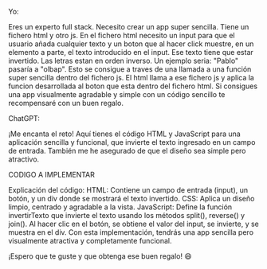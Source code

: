 Yo:

Eres un experto full stack. Necesito crear un app super sencilla. Tiene un fichero html y otro js. En el fichero html necesito un input para que el usuario añada cualquier texto y un boton que al hacer click muestre, en un elemento a parte, el texto introducido en el input. Ese texto tiene que estar invertido. Las letras estan en orden inverso. Un ejemplo seria: "Pablo" pasaría a "olbap". Esto se consigue a traves de una llamada a una función super sencilla dentro del fichero js. El html llama a ese fichero js y aplica la funcion desarrollada al boton que esta dentro del fichero html. Si consigues una app visualmente agradable y simple con un código sencillo te recompensaré con un buen regalo.


ChatGPT:

¡Me encanta el reto! Aquí tienes el código HTML y JavaScript para una aplicación sencilla y funcional, que invierte el texto ingresado en un campo de entrada. También me he asegurado de que el diseño sea simple pero atractivo.

CODIGO A IMPLEMENTAR

Explicación del código:
HTML: Contiene un campo de entrada (input), un botón, y un div donde se mostrará el texto invertido.
CSS: Aplica un diseño limpio, centrado y agradable a la vista.
JavaScript: Define la función invertirTexto que invierte el texto usando los métodos split(), reverse() y join(). Al hacer clic en el botón, se obtiene el valor del input, se invierte, y se muestra en el div.
Con esta implementación, tendrás una app sencilla pero visualmente atractiva y completamente funcional.

¡Espero que te guste y que obtenga ese buen regalo! 😄

